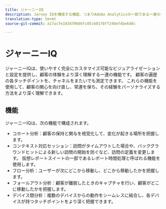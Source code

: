 ```yaml
---
title: ジャーニーIQ
description: Jarney IQを構成する機能、つまりAdobe Analyticsの一部である一連の機能について説明します。
translation-type: tm+mt
source-git-commit: a17acfe103d70666fc05c601f8ff249ef4be6d8c

---
```



# ジャーニーIQ

ジャーニーIQは、使いやすく完全にカスタマイズ可能なビジュアライゼーションと設定を提供し、顧客の体験をより深く理解する一連の機能です。 顧客の遍歴の各タッチポイントを、チャネルをまたいでも測定できます。 これらの機能を使用して、顧客の関心を向け直し、常連を保ち、その経験をパーソナライズする方法をより深く理解できます。

## 機能

ジャーニーIQは、次の機能で構成されます。

* [](visualizations/cohort-table/cohort-analysis.md) コホート分析：顧客の保持と関与を視覚化して、変化が起きる場所を把握します。
* [](../../components/vrs/vrs-report-time-processing.md) コンテキスト対応セッション：訪問がタイムアウトした場合や、バックグラウンドヒットによる新しい訪問の開始を防ぐなど、訪問の定義を変更します。 仮想レポートスイートの一部であるレポート時間処理と呼ばれる機能を使用します。
* [](visualizations/c-flow/flow.md) フロー分析：ユーザーが次にどこから移動し、どこから移動したかを把握します。
* [](visualizations/fallout/fallout-flow.md) フォールアウト分析：顧客が離脱したときのキャプチャを行い、顧客がどこに移動したかを把握します。
* [](../../components/cda/cda-home.md) デバイス間分析：複数のデバイスからの動作をシームレスに結合し、各デバイスが持つタッチポイントをより深く把握できます。
